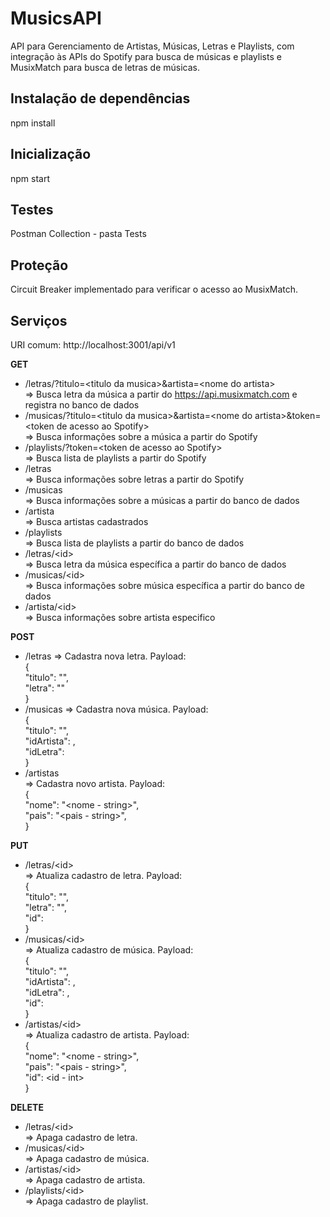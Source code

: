 # MusicsAPI
API para Gerenciamento de Artistas, Músicas, Letras e Playlists, com integração às APIs do Spotify para busca de músicas e playlists e MusixMatch para busca de letras de músicas.  

## Instalação de dependências
npm install  
  
## Inicialização
npm start  

## Testes  
Postman Collection - pasta Tests  

## Proteção  
Circuit Breaker implementado para verificar o acesso ao MusixMatch. 
  
## Serviços  
URI comum: http://localhost:3001/api/v1  
   
**GET**    
- /letras/?titulo=\<titulo da musica\>&artista=\<nome do artista\>  
=> Busca letra da música a partir do https://api.musixmatch.com  e registra no banco de dados
- /musicas/?titulo=\<titulo da musica\>&artista=\<nome do artista\>&token=\<token de acesso ao Spotify\>  
=> Busca informações sobre a música a partir do Spotify  
- /playlists/?token=\<token de acesso ao Spotify\>  
=> Busca lista de playlists a partir do Spotify  
- /letras  
=> Busca informações sobre letras a partir do Spotify  
- /musicas  
=> Busca informações sobre a músicas a partir do banco de dados  
- /artista  
=> Busca artistas cadastrados  
- /playlists  
=> Busca lista de playlists a partir do banco de dados  
- /letras/\<id\>  
=> Busca letra da música específica a partir do banco de dados  
- /musicas/\<id\>  
=> Busca informações sobre música específica a partir do banco de dados  
- /artista/\<id\>  
=> Busca informações sobre artista especifico  
    
**POST**  
- /letras 
=> Cadastra nova letra. Payload:  
{  
	"titulo": "<titulo>",  
    "letra": "<letra>"  
} 
- /musicas 
=> Cadastra nova música. Payload:  
{  
    "titulo": "<titulo>",  
    "idArtista": <idArtista>,  
    "idLetra": <idLetra>  
}  
- /artistas  
=> Cadastra novo artista. Payload:  
{  
    "nome": "<nome - string>",  
    "pais": "<pais - string>",  
}  
  

**PUT**   
- /letras/\<id\>  
=> Atualiza cadastro de letra. Payload:  
{  
	"titulo": "<titulo>",  
    "letra": "<letra>",  
    "id": <id>  
}  
- /musicas/\<id\>  
=> Atualiza cadastro de música. Payload:  
{  
    "titulo": "<titulo>",  
    "idArtista": <idArtista>,  
    "idLetra": <idLetra>,  
    "id": <id>  
}  
- /artistas/\<id\>  
=> Atualiza cadastro de artista. Payload:  
{  
  "nome": "<nome - string>",  
  "pais": "<pais - string>",  
  "id": <id - int>  
}  
    
**DELETE**   
- /letras/\<id\>  
=> Apaga cadastro de letra.  
- /musicas/\<id\>  
=> Apaga cadastro de música. 
- /artistas/\<id\>  
=> Apaga cadastro de artista. 
- /playlists/\<id\>  
=> Apaga cadastro de playlist.



